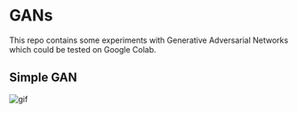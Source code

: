 # GANs
This repo contains some experiments with Generative Adversarial Networks which could be tested on Google Colab.

## Simple GAN
![gif](https://pasteboard.co/JvjDCLo.gif)


